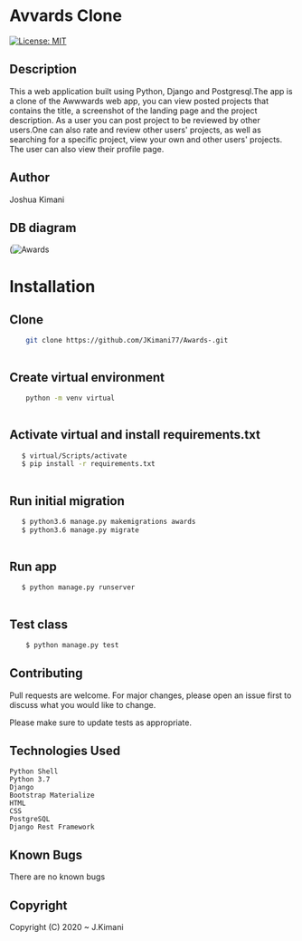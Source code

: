 # Avvards Clone
[![License: MIT]()](LICENSE)


## Description
This a web application built using Python, Django and Postgresql.The app is a clone  of the Awwwards web app, you can view posted projects that contains the title, a screenshot of the landing page and the project description. As a user you can post project to be reviewed by other users.One can also rate and review other users' projects, as well as searching for a specific project, view your own and other users' projects. The user can also view their profile page.


## Author

Joshua Kimani


## DB diagram
(![Awards](https://user-images.githubusercontent.com/38456207/76689597-8ac3fd00-6648-11ea-84e4-c11540ab0da9.png)





# Installation

## Clone
    
```bash
    git clone https://github.com/JKimani77/Awards-.git
    
```
##  Create virtual environment
```bash
    python -m venv virtual
    
```
## Activate virtual and install requirements.txt
```bash
   $ virtual/Scripts/activate
   $ pip install -r requirements.txt
    
```
## Run initial migration
```bash
   $ python3.6 manage.py makemigrations awards
   $ python3.6 manage.py migrate
    
```


## Run app
```bash
   $ python manage.py runserver
    
```

## Test class

```bash
    $ python manage.py test
```


## Contributing

Pull requests are welcome. For major changes, please open an issue first to discuss what you would like to change.

Please make sure to update tests as appropriate.

## Technologies Used
    Python Shell
    Python 3.7
    Django
    Bootstrap Materialize
    HTML
    CSS
    PostgreSQL
    Django Rest Framework


## Known Bugs

There are no known bugs

## Copyright
Copyright (C) 2020 ~ J.Kimani

